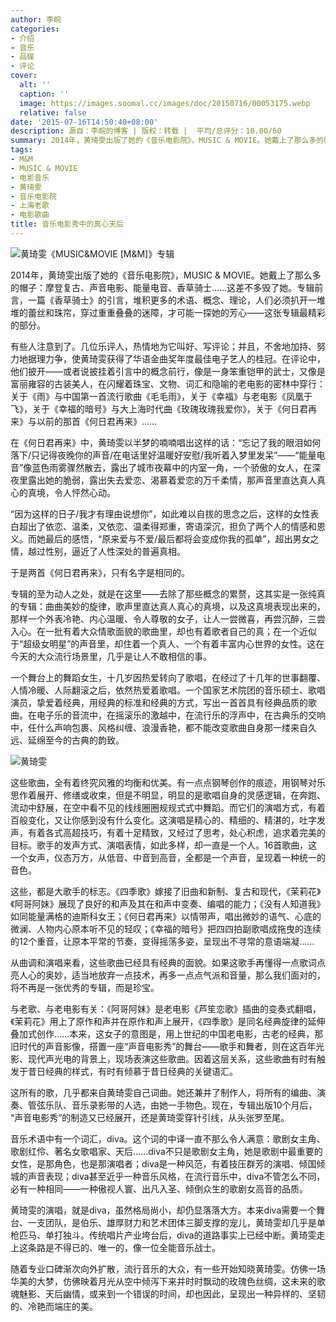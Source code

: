 ```yaml
---
author: 李皖
categories:
- 介绍
- 音乐
- 品碟
- 评论
cover:
  alt: ''
  caption: ''
  image: https://images.soomal.cc/images/doc/20150716/00053175.webp
  relative: false
date: '2015-07-16T14:50:40+08:00'
description: 源自：李皖的博客 | 版权：转载 |  平均/总评分：10.00/60
summary: 2014年，黄琦雯出版了她的《音乐电影院》，MUSIC & MOVIE。她戴上了那么多的帽子：摩登复古、声音电影、能量电音、香草骑士……这差不多毁了她。专辑前言，一篇《香草骑士》的引言，堆积更多的术语、概念、理论，人们必须扒开一堆堆的蕾丝和珠帘，穿过重重叠叠的迷障，才可能一探她的芳心――这张专辑最精彩的部分……
tags:
- M&M
- MUSIC & MOVIE
- 电影音乐
- 黄琦雯
- 音乐电影院
- 上海老歌
- 电影歌曲
title: 音乐电影秀中的真心天后
---
```


![黄琦雯《MUSIC&MOVIE [M&M]》专辑](https://images.soomal.cc/images/doc/20141004/00046405_01.webp)





2014年，黄琦雯出版了她的《音乐电影院》，MUSIC & MOVIE。她戴上了那么多的帽子：摩登复古、声音电影、能量电音、香草骑士……这差不多毁了她。专辑前言，一篇《香草骑士》的引言，堆积更多的术语、概念、理论，人们必须扒开一堆堆的蕾丝和珠帘，穿过重重叠叠的迷障，才可能一探她的芳心――这张专辑最精彩的部分。

有些人注意到了。几位乐评人，热情地为它叫好、写评论；并且，不舍地加持、努力地据理力争，使黄琦雯获得了华语金曲奖年度最佳电子艺人的桂冠。在评论中，他们披开――或者说披挂着引言中的概念前行，像是一身笨重铠甲的武士，又像是富丽雍容的古装美人，在闪耀着珠宝、文物、词汇和隐喻的老电影的密林中穿行：关于《雨》与中国第一首流行歌曲《毛毛雨》，关于《幸福》与老电影《凤凰于飞》，关于《幸福的暗号》与大上海时代曲《玫瑰玫瑰我爱你》，关于《何日君再来》与以前的那首《何日君再来》……

在《何日君再来》中，黄琦雯以半梦的喃喃唱出这样的话：“忘记了我的眼泪如何落下/只记得夜晚你的声音/在电话里好温暖好安慰/我听着入梦里发呆”――“能量电音”像蓝色雨雾骤然散去，露出了城市夜幕中的内室一角，一个骄傲的女人，在深夜里露出她的脆弱，露出失去爱恋、渴慕着爱恋的万千柔情，那声音里直达真人真心的真境，令人怦然心动。

“因为这样的日子/我才有理由说想你”，如此难以自拔的思念之后，这样的女性表白超出了依恋、温柔，又依恋、温柔得郑重，寄语深沉，担负了两个人的情感和恩义。而她最后的感悟，“原来爱与不爱/最后都将会变成你我的孤单”，超出男女之情，越过性别，逼近了人性深处的普遍真相。

于是两首《何日君再来》，只有名字是相同的。

专辑的至为动人之处，就是在这里――去除了那些概念的累赘，这其实是一张纯真的专辑：曲曲美妙的旋律，歌声里直达真人真心的真境，以及这真境表现出来的，那样一个外表冷艳、内心温暖、令人尊敬的女子，让人一尝微喜，再尝沉醉，三尝入心。在一批有着大众情歌面貌的歌曲里，却也有着歌者自己的真；在一个近似于“超级女明星”的声音里，却住着一个真人、一个有着丰富内心世界的女性。这在今天的大众流行场景里，几乎是让人不敢相信的事。

一个舞台上的舞蹈女生，十几岁因热爱转向了歌唱，在经过了十几年的世事翻覆、人情冷暖、人际翻滚之后，依然热爱着歌唱。一个国家艺术院团的音乐硕士、歌唱演员，挚爱着经典，用经典的标准和经典的方式，写出一首首具有经典品质的歌曲。在电子乐的音流中，在摇滚乐的激越中，在流行乐的浮声中，在古典乐的交响中，任什么声响包裹、风格纠缠、浪漫香艳，都不能改变歌曲自身那一缕来自久远、延绵至今的古典的韵致。

![黄琦雯](https://images.soomal.cc/images/doc/20150716/00053174.webp)





这些歌曲，全有着终究风雅的均衡和优美。有一点点钢琴创作的痕迹，用钢琴对乐思作着展开、修缮或收束，但是不明显，明显的是歌唱自身的灵感逻辑，在奔跑、流动中舒展，在空中看不见的线线圈圈规规式式中舞蹈。而它们的演唱方式，有着百般变化，又让你感到没有什么变化。这演唱是精心的、精细的、精湛的，吐字发声，有着各式高超技巧，有着十足精致，又经过了思考，处心积虑，追求着完美的目标。歌手的发声方式、演唱表情，如此多样，却一直是一个人。16首歌曲，这一个女声，仪态万方，从低音、中音到高音，全都是一个声音，呈现着一种统一的音色。

这些，都是大歌手的标志。《四季歌》嫁接了旧曲和新制、复古和现代，《茉莉花》《阿哥阿妹》展现了良好的和声及其在和声中变奏、编唱的能力；《没有人知道我》如同能量满格的迪斯科女王；《何日君再来》以情带声，唱出微妙的语气、心底的微澜、人物内心原本听不见的轻叹；《幸福的暗号》把四四拍副歌唱成拖曳的连续的12个重音，让原本平常的节奏，变得摇荡多姿，呈现出不寻常的意语端凝……

从曲调和演唱来看，这些歌曲已经具有经典的面貌。如果这歌手再懂得一点歌词点亮人心的奥妙，适当地放弃一点技术，再多一点点气派和音量，那么我们面对的，将不再是一张优秀的专辑，而是珍宝。

与老歌、与老电影有关：《阿哥阿妹》是老电影《芦笙恋歌》插曲的变奏式翻唱，《茉莉花》用上了原作和声并在原作和声上展开，《四季歌》是同名经典旋律的延伸叠加式创作……本来，这女子的意图是，用上世纪的中国老电影，古老的经典，那旧时代的声音影像，搭置一座“声音电影秀”的舞台――歌手和舞者，则在这百年光影、现代声光电的背景上，现场表演这些歌曲。因着这层关系，这些歌曲有时有触发于昔日经典的样式，有时有倾慕于昔日经典的关键语汇。

这所有的歌，几乎都来自黄琦雯自己词曲。她还兼并了制作人，将所有的编曲、演奏、管弦乐队、音乐录影带的人选，由她一手物色。现在，专辑出版10个月后， “声音电影秀”的制造又已经展开，还是黄琦雯穿针引线，从头张罗至尾。

音乐术语中有一个词汇，diva。这个词的中译一直不那么令人满意：歌剧女主角、歌剧红伶、著名女歌唱家、天后……diva不只是歌剧女主角，她是歌剧中最重要的女性，是那角色，也是那演唱者；diva是一种风范，有着技压群芳的演唱、倾国倾城的声音表现；diva甚至近乎一种音乐风格，在流行音乐中，diva不管怎么不同，必有一种相同――一种傲视人寰、出凡入圣、倾倒众生的歌剧女高音的品质。

黄琦雯的演唱，就是diva，虽然格局尚小，却仍显落落大方。本来diva需要一个舞台、一支团队，是伯乐、雄厚财力和艺术团体三脚支撑的宠儿，黄琦雯却几乎是单枪匹马、单打独斗。传统唱片产业垮台后，diva的道路事实上已经中断。黄琦雯走上这条路是不得已的、唯一的，像一位全能音乐战士。

随着专业口碑渐次向外扩散，流行音乐的大众，有一些开始知晓黄琦雯。仿佛一场华美的大梦，仿佛映着月光从空中倾泻下来并时时飘动的玫瑰色丝绸，这未来的歌魂魅影、天后幽情，或来到一个错误的时间，却也因此，呈现出一种异样的、坚韧的、冷艳而端庄的美。